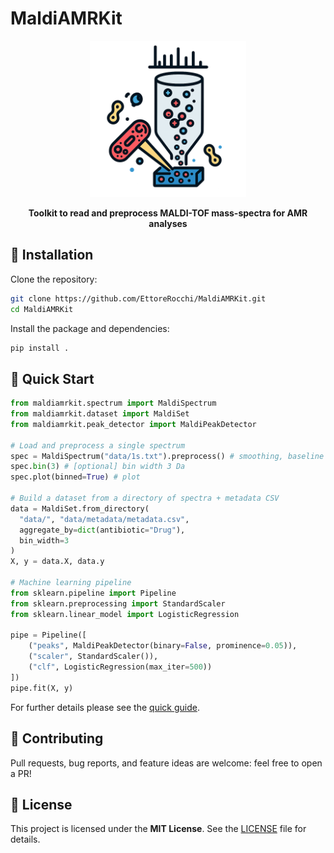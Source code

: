 # MaldiAMRKit

<p align="center">
  <img src="docs/maldiamrkit.png" alt="MaldiAMRKit" width="250"/>
</p>
<p align="center">
  <strong>Toolkit to read and preprocess MALDI-TOF mass-spectra for AMR analyses</strong>
</p>

## 🚀 Installation

Clone  the repository:

```bash
git clone https://github.com/EttoreRocchi/MaldiAMRKit.git
cd MaldiAMRKit
```

Install the package and dependencies:

```bash
pip install .
```

## 🏃 Quick Start

```python
from maldiamrkit.spectrum import MaldiSpectrum
from maldiamrkit.dataset import MaldiSet
from maldiamrkit.peak_detector import MaldiPeakDetector

# Load and preprocess a single spectrum
spec = MaldiSpectrum("data/1s.txt").preprocess() # smoothing, baseline removal, normalisation
spec.bin(3) # [optional] bin width 3 Da
spec.plot(binned=True) # plot

# Build a dataset from a directory of spectra + metadata CSV
data = MaldiSet.from_directory(
  "data/", "data/metadata/metadata.csv",
  aggregate_by=dict(antibiotic="Drug"),
  bin_width=3
)
X, y = data.X, data.y

# Machine learning pipeline
from sklearn.pipeline import Pipeline
from sklearn.preprocessing import StandardScaler
from sklearn.linear_model import LogisticRegression

pipe = Pipeline([
    ("peaks", MaldiPeakDetector(binary=False, prominence=0.05)),
    ("scaler", StandardScaler()),
    ("clf", LogisticRegression(max_iter=500))
])
pipe.fit(X, y)
```
For further details please see the [quick guide](docs/quick_guide.ipynb).

## 🤝 Contributing

Pull requests, bug reports, and feature ideas are welcome: feel free to open a PR!

## 📝 License

This project is licensed under the **MIT License**. See the [LICENSE](LICENSE) file for details.

